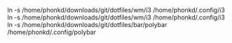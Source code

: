 ln -s /home/phonkd/downloads/git/dotfiles/wm/i3 /home/phonkd/.config/i3
ln -s /home/phonkd/downloads/git/dotfiles/wm/i3 /home/phonkd/.config/i3
ln -s /home/phonkd/downloads/git/dotfiles/bar/polybar /home/phonkd/.config/polybar

